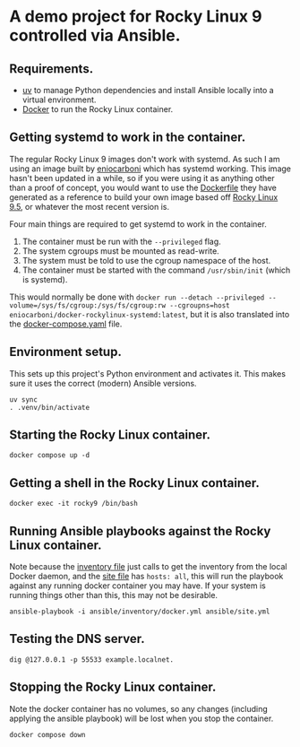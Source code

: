 # A demo project for Rocky Linux 9 controlled via Ansible.

## Requirements.

- [uv](https://docs.astral.sh/uv/getting-started/installation/) to manage Python dependencies and install Ansible locally into a virtual environment.
- [Docker](https://docs.docker.com/get-docker/) to run the Rocky Linux container.

## Getting systemd to work in the container.

The regular Rocky Linux 9 images don't work with systemd. As such I am using an image built by [eniocarboni](https://github.com/eniocarboni/docker-rockylinux-systemd) which has systemd working.
This image hasn't been updated in a while, so if you were using it as anything other than a proof of concept, you would want to use the [Dockerfile](https://github.com/eniocarboni/docker-rockylinux-systemd/blob/main/Dockerfile) they have generated as a reference to build your own image based off [Rocky Linux 9.5](https://rockylinux.org/news/rocky-linux-9-5-ga-release), or whatever the most recent version is.

Four main things are required to get systemd to work in the container.

1. The container must be run with the `--privileged` flag.
2. The system cgroups must be mounted as read-write.
3. The system must be told to use the cgroup namespace of the host.
3. The container must be started with the command `/usr/sbin/init` (which is systemd).

This would normally be done with `docker run --detach --privileged --volume=/sys/fs/cgroup:/sys/fs/cgroup:rw --cgroupns=host eniocarboni/docker-rockylinux-systemd:latest`, but it is also translated into the [docker-compose.yaml](docker-compose.yaml) file.

## Environment setup.

This sets up this project's Python environment and activates it. This makes sure it uses the correct (modern) Ansible versions.

```
uv sync
. .venv/bin/activate
```

## Starting the Rocky Linux container.

```
docker compose up -d
```

## Getting a shell in the Rocky Linux container.

```
docker exec -it rocky9 /bin/bash
```

## Running Ansible playbooks against the Rocky Linux container.

Note because the [inventory file](inventory/docker.yaml) just calls to get the inventory from the local
Docker daemon, and the [site file](ansible/site.yml) has `hosts: all`, this will run the playbook
against any running docker container you may have. If your system is running things other than this,
this may not be desirable.

```
ansible-playbook -i ansible/inventory/docker.yml ansible/site.yml
```

## Testing the DNS server.

```
dig @127.0.0.1 -p 55533 example.localnet.
```

## Stopping the Rocky Linux container.

Note the docker container has no volumes, so any changes (including applying the ansible playbook) will be lost when you stop the container.

```
docker compose down
```
